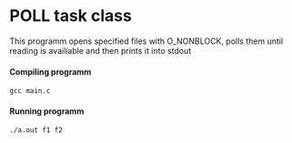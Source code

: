 # POLL task class
This programm opens specified files with O_NONBLOCK, polls them until reading is availiable and then prints it into stdout

#### Compiling programm
	gcc main.c
#### Running programm
	./a.out f1 f2
